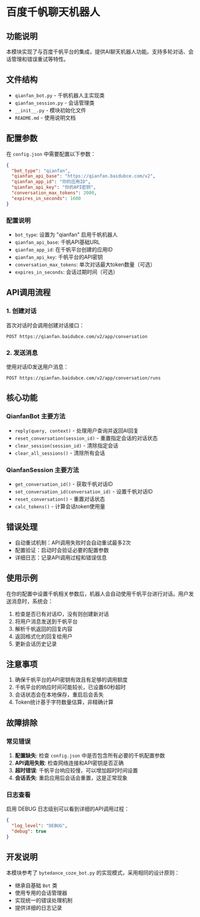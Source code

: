 # 百度千帆聊天机器人

## 功能说明

本模块实现了与百度千帆平台的集成，提供AI聊天机器人功能。支持多轮对话、会话管理和错误重试等特性。

## 文件结构

- `qianfan_bot.py` - 千帆机器人主实现类
- `qianfan_session.py` - 会话管理类
- `__init__.py` - 模块初始化文件
- `README.md` - 使用说明文档

## 配置参数

在 `config.json` 中需要配置以下参数：

```json
{
  "bot_type": "qianfan",
  "qianfan_api_base": "https://qianfan.baidubce.com/v2",
  "qianfan_app_id": "你的应用ID",
  "qianfan_api_key": "你的API密钥",
  "conversation_max_tokens": 2000,
  "expires_in_seconds": 1600
}
```

### 配置说明

- `bot_type`: 设置为 "qianfan" 启用千帆机器人
- `qianfan_api_base`: 千帆API基础URL
- `qianfan_app_id`: 在千帆平台创建的应用ID
- `qianfan_api_key`: 千帆平台的API密钥
- `conversation_max_tokens`: 单次对话最大token数量（可选）
- `expires_in_seconds`: 会话过期时间（可选）

## API调用流程

### 1. 创建对话
首次对话时会调用创建对话接口：
```
POST https://qianfan.baidubce.com/v2/app/conversation
```

### 2. 发送消息
使用对话ID发送用户消息：
```
POST https://qianfan.baidubce.com/v2/app/conversation/runs
```

## 核心功能

### QianfanBot 主要方法

- `reply(query, context)` - 处理用户查询并返回AI回复
- `reset_conversation(session_id)` - 重置指定会话的对话状态
- `clear_session(session_id)` - 清除指定会话
- `clear_all_sessions()` - 清除所有会话

### QianfanSession 主要方法

- `get_conversation_id()` - 获取千帆对话ID
- `set_conversation_id(conversation_id)` - 设置千帆对话ID
- `reset_conversation()` - 重置对话状态
- `calc_tokens()` - 计算会话token使用量

## 错误处理

- 自动重试机制：API调用失败时会自动重试最多2次
- 配置验证：启动时会验证必要的配置参数
- 详细日志：记录API调用过程和错误信息

## 使用示例

在你的配置中设置千帆相关参数后，机器人会自动使用千帆平台进行对话。用户发送消息时，系统会：

1. 检查是否已有对话ID，没有则创建新对话
2. 将用户消息发送到千帆平台
3. 解析千帆返回的回复内容
4. 返回格式化的回复给用户
5. 更新会话历史记录

## 注意事项

1. 确保千帆平台的API密钥有效且有足够的调用额度
2. 千帆平台的响应时间可能较长，已设置60秒超时
3. 会话状态会在本地保存，重启后会丢失
4. Token统计基于字符数量估算，非精确计算

## 故障排除

### 常见错误

1. **配置缺失**: 检查 `config.json` 中是否包含所有必要的千帆配置参数
2. **API调用失败**: 检查网络连接和API密钥是否正确
3. **超时错误**: 千帆平台响应较慢，可以增加超时时间设置
4. **会话丢失**: 重启应用后会话会重置，这是正常现象

### 日志查看

启用 DEBUG 日志级别可以看到详细的API调用过程：
```json
{
  "log_level": "DEBUG",
  "debug": true
}
```

## 开发说明

本模块参考了 `bytedance_coze_bot.py` 的实现模式，采用相同的设计原则：

- 继承自基础 `Bot` 类
- 使用专用的会话管理器
- 实现统一的错误处理机制
- 提供详细的日志记录